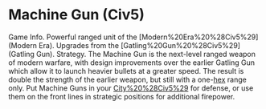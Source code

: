 # Machine Gun (Civ5)

Game Info.
Powerful ranged unit of the [Modern%20Era%20%28Civ5%29](Modern Era). Upgrades from the [Gatling%20Gun%20%28Civ5%29](Gatling Gun).
Strategy.
The Machine Gun is the next-level ranged weapon of modern warfare, with design improvements over the earlier Gatling Gun which allow it to launch heavier bullets at a greater speed. The result is double the strength of the earlier weapon, but still with a one-[hex](hex) range only. Put Machine Guns in your [City%20%28Civ5%29](cities) for defense, or use them on the front lines in strategic positions for additional firepower.